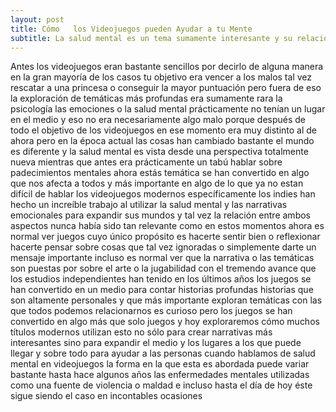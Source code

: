 ```yaml
---
layout: post
title: Cómo   los Videojuegos pueden Ayudar a tu Mente
subtitle: La salud mental es un tema sumamente interesante y su relación con los videojuegos lo es más
---
```

Antes los videojuegos eran bastante sencillos por decirlo de alguna manera en la gran mayoría de los casos tu objetivo era vencer a los malos tal vez rescatar a una princesa o conseguir la mayor puntuación pero fuera de eso la exploración de temáticas más profundas era sumamente rara la psicología las emociones o la salud mental prácticamente no tenían un lugar en el medio y eso no era necesariamente algo malo porque después de todo el objetivo de los videojuegos en ese momento era
muy distinto al de ahora pero en la época actual las cosas han cambiado bastante el mundo es diferente y la salud mental es vista desde una perspectiva totalmente nueva mientras que antes era prácticamente un tabú hablar sobre padecimientos mentales ahora estás temática se han convertido en algo que nos afecta a todos y más
importante en algo de lo que ya no estan difícil de hablar los videojuegos modernos específicamente los indies han hecho un increíble trabajo al utilizar la salud mental y las narrativas emocionales para expandir sus mundos y tal vez la relación entre ambos aspectos nunca había sido tan relevante como en estos momentos ahora es normal ver juegos cuyo único propósito es hacerte sentir bien o reflexionar hacerte pensar sobre cosas que tal vez ignoradas o simplemente darte un mensaje importante incluso es normal ver que la narrativa o las temáticas son puestas por sobre el arte o la jugabilidad con el tremendo avance que los estudios independientes han tenido en los últimos años los juegos se han convertido en un medio para contar historias profundas historias que son altamente personales y
que más importante exploran temáticas con las que todos podemos relacionarnos es curioso pero los juegos se han convertido en algo más que solo juegos y hoy exploraremos cómo muchos títulos modernos utilizan esto no sólo para crear narrativas más interesantes sino para expandir el medio y los lugares a los que puede llegar y sobre todo para ayudar a las personas cuando hablamos de salud mental en videojuegos la forma en la que esta es abordada puede variar bastante hasta hace algunos años las enfermedades mentales utilizadas como una fuente de violencia o maldad e incluso hasta el día de hoy éste sigue siendo el caso en incontables ocasiones
